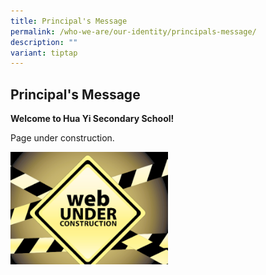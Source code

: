 ```yaml
---
title: Principal's Message
permalink: /who-we-are/our-identity/principals-message/
description: ""
variant: tiptap
---
```

<h2>Principal's Message</h2>
<p><strong>Welcome to Hua Yi Secondary School!</strong>
</p>
<p>Page under construction.</p>
<p></p>
<div class="isomer-image-wrapper">
<img style="width: 50%;" height="auto" width="100%" alt="" src="/images/UnderConstructionPage.png">
</div>
<p></p>
<p></p>